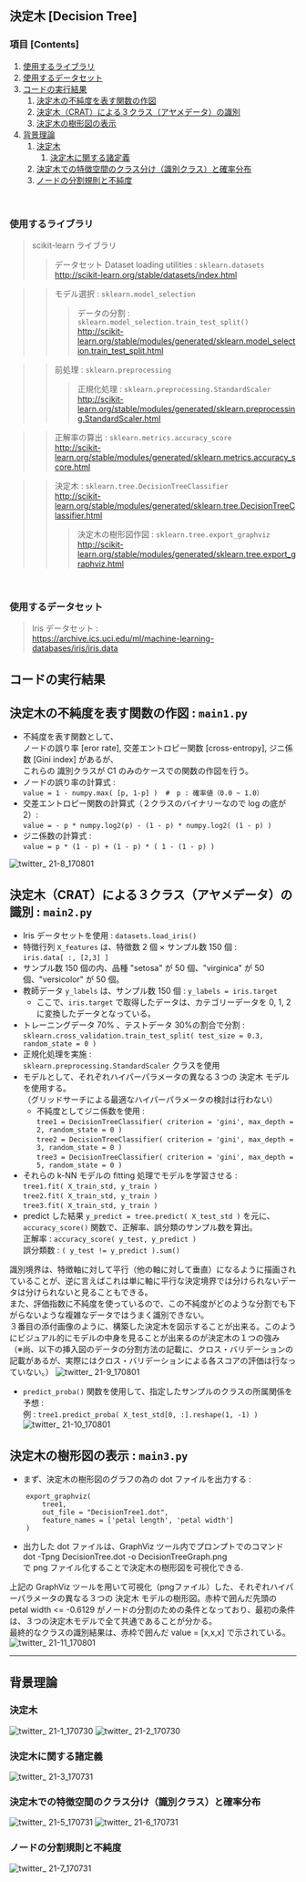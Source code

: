## 決定木 [Decision Tree]

### 項目 [Contents]

1. [使用するライブラリ](#使用するライブラリ)
1. [使用するデータセット](#使用するデータセット)
1. [コードの実行結果](#コードの実行結果)
    1. [決定木の不純度を表す関数の作図](#決定木の不純度を表す関数の作図)
    1. [決定木（CRAT）による３クラス（アヤメデータ）の識別](#決定木（CRAT）による３クラス（アヤメデータ）の識別)
    1. [決定木の樹形図の表示](#決定木の表示)
1. [背景理論](#背景理論)
    1. [決定木](#決定木)
        1. [決定木に関する諸定義](#決定木に関する諸定義)
    1. [決定木での特徴空間のクラス分け（識別クラス）と確率分布](#決定木での特徴空間のクラス分け（識別クラス）と確率分布)
    1. [ノードの分割規則と不純度](#ノードの分割規則と不純度)

</br>

<a name="#使用するライブラリ"></a>

### 使用するライブラリ

> scikit-learn ライブラリ </br>
>> データセット Dataset loading utilities : `sklearn.datasets`</br>
>> http://scikit-learn.org/stable/datasets/index.html </br>

>> モデル選択 : `sklearn.model_selection` </br>
>>> データの分割 : `sklearn.model_selection.train_test_split()`</br>
http://scikit-learn.org/stable/modules/generated/sklearn.model_selection.train_test_split.html</br>

>> 前処理 : `sklearn.preprocessing` </br>
>>> 正規化処理 :  `sklearn.preprocessing.StandardScaler`</br>
http://scikit-learn.org/stable/modules/generated/sklearn.preprocessing.StandardScaler.html </br>

>> 正解率の算出 : `sklearn.metrics.accuracy_score` </br>
http://scikit-learn.org/stable/modules/generated/sklearn.metrics.accuracy_score.html </br>

>> 決定木 : `sklearn.tree.DecisionTreeClassifier` </br>
http://scikit-learn.org/stable/modules/generated/sklearn.tree.DecisionTreeClassifier.html</br>
>>> 決定木の樹形図作図 : `sklearn.tree.export_graphviz`</br>
http://scikit-learn.org/stable/modules/generated/sklearn.tree.export_graphviz.html


</br>

<a name="#使用するデータセット"></a>

### 使用するデータセット

> Iris データセット : </br>
> https://archive.ics.uci.edu/ml/machine-learning-databases/iris/iris.data

<a name="#コードの実行結果"></a>

## コードの実行結果

<a name="#決定木の不純度を表す関数の作図"></a>

## 決定木の不純度を表す関数の作図 : `main1.py`
- 不純度を表す関数として、</br>ノードの誤り率 [eror rate], 交差エントロピー関数 [cross-entropy], ジニ係数 [Gini index] があるが、</br>これらの 識別クラスが C1 のみのケースでの関数の作図を行う。
- ノードの誤り率の計算式 : </br>
`value = 1 - numpy.max( [p, 1-p] )  #　p : 確率値（0.0 ~ 1.0）`
- 交差エントロピー関数の計算式（２クラスのバイナリーなので log の底が 2）: </br>
`value = - p * numpy.log2(p) - (1 - p) * numpy.log2( (1 - p) )`
- ジニ係数の計算式 : </br>
`value = p * (1 - p) + (1 - p) * ( 1 - (1 - p) )`

![twitter_ 21-8_170801](https://user-images.githubusercontent.com/25688193/28808317-e178537e-76b5-11e7-8358-986a433a532a.png)

<a name="#決定木（CRAT）による３クラス（アヤメデータ）の識別"></a>

## 決定木（CRAT）による３クラス（アヤメデータ）の識別 : `main2.py`
- Iris データセットを使用 : `datasets.load_iris()`
- 特徴行列 `X_features` は、特徴数 2 個 × サンプル数 150 個 :</br> `iris.data[ :, [2,3] ]`
- サンプル数 150 個の内、品種 "setosa" が 50 個、"virginica" が 50 個、"versicolor" が 50 個。
- 教師データ `y_labels` は、サンプル数 150 個 : `y_labels = iris.target`
    - ここで、`iris.target` で取得したデータは、カテゴリーデータを 0, 1, 2 に変換したデータとなっている。
- トレーニングデータ 70% 、テストデータ 30%の割合で分割 : </br>`sklearn.cross_validation.train_test_split( test_size = 0.3, random_state = 0 )`
- 正規化処理を実施 : </br> 
`sklearn.preprocessing.StandardScaler` クラスを使用 
- モデルとして、それぞれハイパーパラメータの異なる３つの 決定木 モデルを使用する。</br>
（グリッドサーチによる最適なハイパーパラメータの検討は行わない）</br>
    - 不純度としてジニ係数を使用 : </br>
`tree1 = DecisionTreeClassifier( criterion = 'gini', max_depth = 2, random_state = 0 )`</br>
`tree2 = DecisionTreeClassifier( criterion = 'gini', max_depth = 3, random_state = 0 )`</br>
`tree3 = DecisionTreeClassifier( criterion = 'gini', max_depth = 5, random_state = 0 )`</br>
- それらの k-NN モデルの fitting 処理でモデルを学習させる :</br>
`tree1.fit( X_train_std, y_train )`</br>
`tree2.fit( X_train_std, y_train )`</br>
`tree3.fit( X_train_std, y_train )`</br>
- predict した結果 `y_predict = tree.predict( X_test_std )` を元に、`accuracy_score()` 関数で、正解率、誤分類のサンプル数を算出。</br>
正解率 : `accuracy_score( y_test, y_predict )`</br>
誤分類数 : `( y_test != y_predict ).sum()`

識別境界は、特徴軸に対して平行（他の軸に対して垂直）になるように描画されていることが、逆に言えばこれは単に軸に平行な決定境界では分けられないデータは分けられないと見ることもできる。</br>
また、評価指数に不純度を使っているので、この不純度がどのような分割でも下がらないような複雑なデータではうまく識別できない。</br>
３番目の添付画像のように、構築した決定木を図示することが出来る。このようにビジュアル的にモデルの中身を見ることが出来るのが決定木の１つの強み</br>
（※尚、以下の挿入図のデータの分割方法の記載に、クロス・バリデーションの記載があるが、実際にはクロス・バリデーションによる各スコアの評価は行なっていない。）
![twitter_ 21-9_170801](https://user-images.githubusercontent.com/25688193/28813700-649d371e-76d5-11e7-9044-1e841481367e.png)
- `predict_proba()` 関数を使用して、指定したサンプルのクラスの所属関係を予想 : </br>
例 : `tree1.predict_proba( X_test_std[0, :].reshape(1, -1) )`
![twitter_ 21-10_170801](https://user-images.githubusercontent.com/25688193/28819004-cc4a33a0-76e7-11e7-8816-b8f4bd2b31ac.png)

<a name="#決定木の樹形図の表示"></a>

## 決定木の樹形図の表示 : `main3.py`
- まず、決定木の樹形図のグラフの為の dot ファイルを出力する : </br>
```
    export_graphviz( 
        tree1, 
        out_file = "DecisionTree1.dot", 
        feature_names = ['petal length', 'petal width'] 
    )
```
- 出力した dot ファイルは、GraphViz ツール内でプロンプトでのコマンド</br>
dot -Tpng DecisionTree.dot -o DecisionTreeGraph.png</br>
で png ファイル化することで決定木の樹形図を可視化できる.

上記の GraphViz ツールを用いて可視化（pngファイル）した、それぞれハイパーパラメータの異なる３つの 決定木 モデルの樹形図。赤枠で囲んだ先頭の petal width <= -0.6129 がノードの分割のための条件となっており、最初の条件は、３つの決定木モデルで全て共通であることが分かる。</br>
最終的なクラスの識別結果は、赤枠で囲んだ value = [x,x,x] で示されている。
![twitter_ 21-11_170801](https://user-images.githubusercontent.com/25688193/28819013-cf690e94-76e7-11e7-86cd-ef445a17d7ce.png)


---

<a name="#背景理論"></a>

## 背景理論

<a name="#決定木"></a>

### 決定木

![twitter_ 21-1_170730](https://user-images.githubusercontent.com/25688193/28753082-4ad10f58-7569-11e7-82b3-8adfae7e562c.png)
![twitter_ 21-2_170730](https://user-images.githubusercontent.com/25688193/28753081-4acca2ba-7569-11e7-9a06-33e59c20fb66.png)

<a name="#決定木に関する諸定義"></a>

### 決定木に関する諸定義
![twitter_ 21-3_170731](https://user-images.githubusercontent.com/25688193/28761658-3b50e77e-75eb-11e7-99bf-fbfe15554aa0.png)

<a name="#決定木での特徴空間のクラス分け（識別クラス）と確率分布"></a>

### 決定木での特徴空間のクラス分け（識別クラス）と確率分布
![twitter_ 21-5_170731](https://user-images.githubusercontent.com/25688193/28761659-3b797ed2-75eb-11e7-8c22-9509530bc773.png)
![twitter_ 21-6_170731](https://user-images.githubusercontent.com/25688193/28770902-d6b289ae-761b-11e7-9634-58c09410b7ed.png)

<a name="#ノードの分割規則と不純度"></a>

### ノードの分割規則と不純度
![twitter_ 21-7_170731](https://user-images.githubusercontent.com/25688193/28786076-10325ff6-7653-11e7-99a6-f701b6deda43.png)
